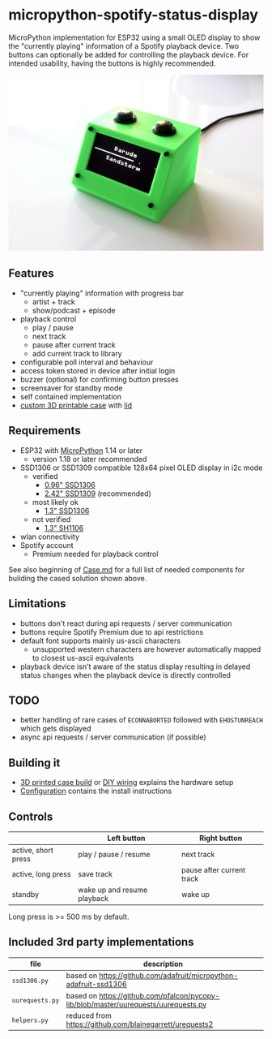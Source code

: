 # micropython-spotify-status-display

MicroPython implementation for ESP32 using a small OLED display to show the "currently playing" information of a Spotify playback device. Two buttons can optionally be added for controlling the playback device. For intended usability, having the buttons is highly recommended.

![2.42" OLED in 3D printed case](images/2_42inch_oled_in_case.jpg)

## Features

- "currently playing" information with progress bar
  - artist + track
  - show/podcast + episode
- playback control
  - play / pause
  - next track
  - pause after current track
  - add current track to library
- configurable poll interval and behaviour
- access token stored in device after initial login
- buzzer (optional) for confirming button presses
- screensaver for standby mode
- self contained implementation
- [custom 3D printable case](stl/case.stl) with [lid](stl/lid.stl)

## Requirements

- ESP32 with [MicroPython](https://micropython.org/) 1.14 or later
  - version 1.18 or later recommended
- SSD1306 or SSD1309 compatible 128x64 pixel OLED display in i2c mode
  - verified
    - [0.96" SSD1306](https://www.google.com/search?q=128x64+oled+i2c+0.96+ssd1306)
    - [2.42" SSD1309](https://www.google.com/search?q=128x64+oled+i2c+2.42+ssd1309) (recommended)
  - most likely ok
    - [1.3" SSD1306](https://www.google.com/search?q=128x64+oled+i2c+1.3+ssd1306)
  - not verified
    - [1.3" SH1106](https://www.google.com/search?q=128x64+oled+i2c+1.3+sh1106)
- wlan connectivity
- Spotify account
  - Premium needed for playback control

See also beginning of [Case.md](Case.md) for a full list of needed components for building the cased solution shown above.

## Limitations

- buttons don't react during api requests / server communication
- buttons require Spotify Premium due to api restrictions
- default font supports mainly us-ascii characters
  - unsupported western characters are however automatically mapped to closest us-ascii equivalents
- playback device isn't aware of the status display resulting in delayed status changes when the playback device is directly controlled

## TODO

- better handling of rare cases of `ECONNABORTED` followed with `EHOSTUNREACH` which gets displayed
- async api requests / server communication (if possible)

## Building it

- [3D printed case build](Case.md) or [DIY wiring](Wiring.md) explains the hardware setup
- [Configuration](Configuration.md) contains the install instructions

## Controls

| | Left button | Right button |
| --- | --- | --- |
| active, short press | play / pause / resume | next track |
| active, long press | save track | pause after current track |
| standby | wake up and resume playback | wake up |

Long press is >= 500 ms by default.

## Included 3rd party implementations

| file | description |
| --- | --- |
| `ssd1306.py` | based on <https://github.com/adafruit/micropython-adafruit-ssd1306> |
| `uurequests.py` | based on <https://github.com/pfalcon/pycopy-lib/blob/master/uurequests/uurequests.py> |
| `helpers.py` | reduced from <https://github.com/blainegarrett/urequests2> |

